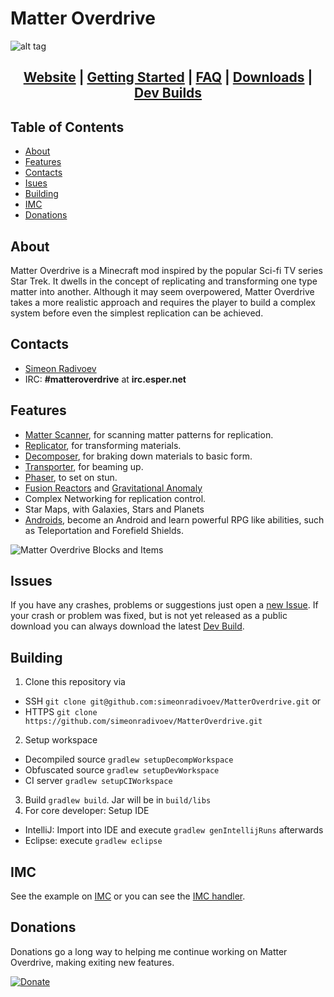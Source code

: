 # Matter Overdrive
![alt tag](https://raw.githubusercontent.com/simeonradivoev/MatterOverdrive/master/MatterOverdriveLogo.png)

<h2 align="center">
<a href='http://simeon.co.vu/Mods/MatterOverdrive/'>Website</a> | 
<a href='http://simeon.co.vu/Mods/MatterOverdrive/category/gettingstarted/'>Getting Started</a> |
<a href='http://simeon.co.vu/Mods/MatterOverdrive/category/faq/'>FAQ</a> | 
<a href='http://simeon.co.vu/Mods/MatterOverdrive/download_category/downloads/'>Downloads</a> | 
<a href='http://simeon.co.vu/Mods/MatterOverdrive/builds/'>Dev Builds</a>
</h2>

## Table of Contents
* [About](#about)
* [Features](#features)
* [Contacts](#contacts)
* [Isues](#issues)
* [Building](#building)
* [IMC](#imc)
* [Donations](#donations)

## About
Matter Overdrive is a Minecraft mod inspired by the popular Sci-fi TV series Star Trek. It dwells in the concept of replicating and transforming one type matter into another.
Although it may seem overpowered, Matter Overdrive takes a more realistic approach and requires the player to build a complex system before even the simplest replication can be achieved.

## Contacts
* [Simeon Radivoev](simeonradivoev@gmail.com)
* IRC: **#matteroverdrive** at **irc.esper.net**

## Features
* [Matter Scanner](http://simeon.co.vu/Mods/MatterOverdrive/items/matter_scanner/), for scanning matter patterns for replication.
* [Replicator](http://simeon.co.vu/Mods/MatterOverdrive/items/replicator/), for transforming materials.
* [Decomposer](http://simeon.co.vu/Mods/MatterOverdrive/items/decomposer/), for braking down materials to basic form.
* [Transporter](http://simeon.co.vu/Mods/MatterOverdrive/items/transporter/), for beaming up.
* [Phaser](http://simeon.co.vu/Mods/MatterOverdrive/items/phaser/), to set on stun.
* [Fusion Reactors](http://simeon.co.vu/Mods/MatterOverdrive/fusion-reactor/) and [Gravitational Anomaly](http://simeon.co.vu/Mods/MatterOverdrive/items/gravitational_anomaly/)
* Complex Networking for replication control.
* Star Maps, with Galaxies, Stars and Planets
* [Androids](http://simeon.co.vu/Mods/MatterOverdrive/android-guide/), become an Android and learn powerful RPG like abilities, such as Teleportation and Forefield Shields.


![Matter Overdrive Blocks and Items](http://simeon.co.vu/Mods/MatterOverdrive/wp-content/uploads/2015/05/main_screenshot.png)

## Issues
If you have any crashes, problems or suggestions just open a [new Issue](https://github.com/simeonradivoev/MatterOverdrive/issues/new).
If your crash or problem was fixed, but is not yet released as a public download you can always download the latest [Dev Build](http://simeon.co.vu/Mods/MatterOverdrive/builds/).

## Building
1. Clone this repository via 
  - SSH `git clone git@github.com:simeonradivoev/MatterOverdrive.git` or 
  - HTTPS `git clone https://github.com/simeonradivoev/MatterOverdrive.git`
2. Setup workspace 
  - Decompiled source `gradlew setupDecompWorkspace`
  - Obfuscated source `gradlew setupDevWorkspace`
  - CI server `gradlew setupCIWorkspace`
3. Build `gradlew build`. Jar will be in `build/libs`
4. For core developer: Setup IDE
  - IntelliJ: Import into IDE and execute `gradlew genIntellijRuns` afterwards
  - Eclipse: execute `gradlew eclipse`
  
## IMC
See the example on [IMC](https://github.com/simeonradivoev/MatterOverdrive/blob/master/src/main/java/matteroverdrive/api/IMC.java) or you can see the [IMC handler](https://github.com/simeonradivoev/MatterOverdrive/blob/master/src/main/java/matteroverdrive/imc/MOIMCHandler.java).

## Donations
Donations go a long way to helping me continue working on Matter Overdrive, making exiting new features.

[![Donate](http://simeon.co.vu/Mods/MatterOverdrive/wp-content/uploads/2015/06/paypal1.png)](https://www.paypal.com/cgi-bin/webscr?cmd=_s-xclick&hosted_button_id=KGKJSVXZQXWXS)
